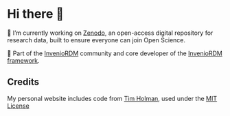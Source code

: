 # Hi there 👋

🔭 I’m currently working on [Zenodo](https://zenodo.org/), an open-access digital repository for research data, built to ensure everyone can join Open Science.

👯 Part of the [InvenioRDM](https://inveniosoftware.org/products/rdm/) community and core developer of the [InvenioRDM framework](https://inveniordm.docs.cern.ch/).

## Credits

My personal website includes code from [Tim Holman](https://github.com/tholman), used under the [MIT License](LICENSE)

